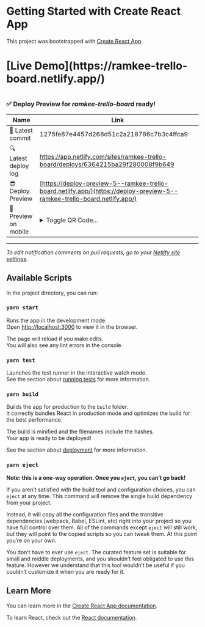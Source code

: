 # Getting Started with Create React App

This project was bootstrapped with [Create React App](https://github.com/facebook/create-react-app).
<h1> [Live Demo](https://ramkee-trello-board.netlify.app/) <h1>

### <span aria-hidden="true">✅</span> Deploy Preview for *ramkee-trello-board* ready!


|  Name | Link |
|---------------------------------|------------------------|
|<span aria-hidden="true">🔨</span> Latest commit | 1275fe87e4457d268d51c2a218786c7b3c4ffca9 |
|<span aria-hidden="true">🔍</span> Latest deploy log | https://app.netlify.com/sites/ramkee-trello-board/deploys/6364215ba29f280008f9b649 |
|<span aria-hidden="true">😎</span> Deploy Preview | [https://deploy-preview-5--ramkee-trello-board.netlify.app/](https://deploy-preview-5--ramkee-trello-board.netlify.app/) |
|<span aria-hidden="true">📱</span> Preview on mobile | <details><summary> Toggle QR Code... </summary><br /><br />![QR Code](https://app.netlify.com/qr-code/eyJ0eXAiOiJKV1QiLCJhbGciOiJIUzI1NiJ9.eyJ1cmwiOiJodHRwczovL2RlcGxveS1wcmV2aWV3LTUtLXJhbWtlZS10cmVsbG8tYm9hcmQubmV0bGlmeS5hcHAifQ.UfdK9hDEDXbl2oJYb9vfCTuFljwDSKqx0_HToiqkyTI)<br /><br />_Use your smartphone camera to open QR code link._</details> |
---

_To edit notification comments on pull requests, go to your [Netlify site settings](https://app.netlify.com/sites/ramkee-trello-board/settings/deploys#deploy-notifications)._

## Available Scripts

In the project directory, you can run:

### `yarn start`

Runs the app in the development mode.\
Open [http://localhost:3000](http://localhost:3000) to view it in the browser.

The page will reload if you make edits.\
You will also see any lint errors in the console.

### `yarn test`

Launches the test runner in the interactive watch mode.\
See the section about [running tests](https://facebook.github.io/create-react-app/docs/running-tests) for more information.

### `yarn build`

Builds the app for production to the `build` folder.\
It correctly bundles React in production mode and optimizes the build for the best performance.

The build is minified and the filenames include the hashes.\
Your app is ready to be deployed!

See the section about [deployment](https://facebook.github.io/create-react-app/docs/deployment) for more information.

### `yarn eject`

**Note: this is a one-way operation. Once you `eject`, you can’t go back!**

If you aren’t satisfied with the build tool and configuration choices, you can `eject` at any time. This command will remove the single build dependency from your project.

Instead, it will copy all the configuration files and the transitive dependencies (webpack, Babel, ESLint, etc) right into your project so you have full control over them. All of the commands except `eject` will still work, but they will point to the copied scripts so you can tweak them. At this point you’re on your own.

You don’t have to ever use `eject`. The curated feature set is suitable for small and middle deployments, and you shouldn’t feel obligated to use this feature. However we understand that this tool wouldn’t be useful if you couldn’t customize it when you are ready for it.

## Learn More

You can learn more in the [Create React App documentation](https://facebook.github.io/create-react-app/docs/getting-started).

To learn React, check out the [React documentation](https://reactjs.org/).
